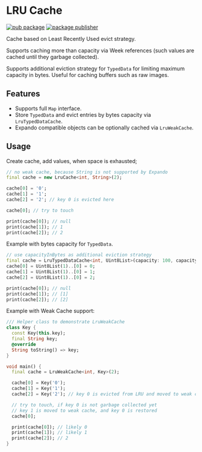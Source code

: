 # LRU Cache

[![pub package](https://img.shields.io/pub/v/lru.svg)](https://pub.dev/packages/lru)
[![package publisher](https://img.shields.io/pub/publisher/lru.svg)](https://pub.dev/packages/lru/publisher)

Cache based on Least Recently Used evict strategy.

Supports caching more than capacity via Week references (such values are cached
until they garbage collected).

Supports additional eviction strategy for `TypedData` for limiting maximum
capacity in bytes. Useful for caching buffers such as raw images.

## Features

* Supports full `Map` interface.
* Store `TypedData` and evict entries by bytes capacity via `LruTypedDataCache`.
* Expando compatible objects can be optionally cached via `LruWeakCache`.

## Usage

Create cache, add values, when space is exhausted;

```dart
// no weak cache, because String is not supported by Expando
final cache = new LruCache<int, String>(2);

cache[0] = '0';
cache[1] = '1';
cache[2] = '2'; // key 0 is evicted here

cache[0]; // try to touch

print(cache[0]); // null
print(cache[1]); // 1
print(cache[2]); // 2
```

Example with bytes capacity for `TypedData`.

```dart
// use capacityInBytes as additional eviction strategy
final cache = LruTypedDataCache<int, Uint8List>(capacity: 100, capacityInBytes: 2);
cache[0] = Uint8List(1)..[0] = 0;
cache[1] = Uint8List(1)..[0] = 1;
cache[2] = Uint8List(1)..[0] = 2;

print(cache[0]); // null
print(cache[1]); // [1]
print(cache[2]); // [2]
```

Example with Weak Cache support:

```dart
/// Helper class to demonstrate LruWeakCache
class Key {
  const Key(this.key);
  final String key;
  @override
  String toString() => key;
}

void main() {
  final cache = LruWeakCache<int, Key>(2);

  cache[0] = Key('0');
  cache[1] = Key('1');
  cache[2] = Key('2'); // key 0 is evicted from LRU and moved to weak cache

  // try to touch, if key 0 is not garbage collected yet
  // key 1 is moved to weak cache, and key 0 is restored
  cache[0];

  print(cache[0]); // likely 0
  print(cache[1]); // likely 1
  print(cache[2]); // 2
}
```
